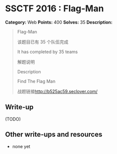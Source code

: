 # SSCTF 2016 : Flag-Man

**Category:** Web
**Points:** 400
**Solves:** 35
**Description:**

> Flag-Man
> 
> 该题目已有 35 个队伍完成
> 
> It has completed by 35 teams
> 
> 解题说明
> 
> Description
> 
> 
> Find The Flag Man
> 
> 战题链接<http://b525ac59.seclover.com/>


## Write-up

(TODO)

## Other write-ups and resources

* none yet
